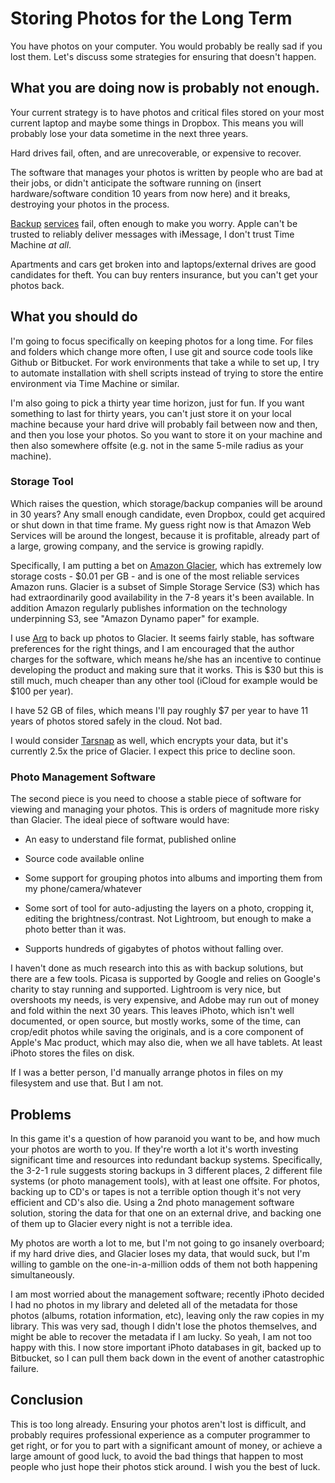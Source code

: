 # Storing Photos for the Long Term

You have photos on your computer. You would probably be really sad if you lost
them. Let's discuss some strategies for ensuring that doesn't happen.

## What you are doing now is probably not enough.

Your current strategy is to have photos and critical files stored on your most
current laptop and maybe some things in Dropbox. This means you will probably
lose your data sometime in the next three years.

Hard drives fail, often, and are unrecoverable, or expensive to recover.

The software that manages your photos is written by people who are bad at their
jobs, or didn't anticipate the software running on (insert hardware/software
condition 10 years from now here) and it breaks, destroying your photos in the
process.

[Backup][dropbox] [services][crashplan] fail, often enough to make you worry.
Apple can't be trusted to reliably deliver messages with iMessage, I don't
trust Time Machine *at all*.

Apartments and cars get broken into and laptops/external drives are good
candidates for theft. You can buy renters insurance, but you can't get your
photos back.

## What you should do

I'm going to focus specifically on keeping photos for a long time. For files
and folders which change more often, I use git and source code tools like
Github or Bitbucket. For work environments that take a while to set up, I try
to automate installation with shell scripts instead of trying to store the
entire environment via Time Machine or similar.

I'm also going to pick a thirty year time horizon, just for fun. If you want
something to last for thirty years, you can't just store it on your local
machine because your hard drive will probably fail between now and then, and
then you lose your photos. So you want to store it on your machine and then
also somewhere offsite (e.g. not in the same 5-mile radius as your machine).

### Storage Tool

Which raises the question, which storage/backup companies will be around in 30
years? Any small enough candidate, even Dropbox, could get acquired or shut
down in that time frame. My guess right now is that Amazon Web Services will be
around the longest, because it is profitable, already part of a large, growing
company, and the service is growing rapidly.

Specifically, I am putting a bet on [Amazon Glacier][glacier], which has
extremely low storage costs - $0.01 per GB - and is one of the most reliable
services Amazon runs. Glacier is a subset of Simple Storage Service (S3)
which has had extraordinarily good availability in the 7-8 years it's been
available. In addition Amazon regularly publishes information on the technology
underpinning S3, see "Amazon Dynamo paper" for example.

 [glacier]: https://aws.amazon.com/glacier/

I use [Arq][arq] to back up photos to Glacier. It seems fairly stable, has
software preferences for the right things, and I am encouraged that the author
charges for the software, which means he/she has an incentive to continue
developing the product and making sure that it works. This is $30 but this is
still much, much cheaper than any other tool (iCloud for example would be $100
per year).

I have 52 GB of files, which means I'll pay roughly $7 per year to have 11
years of photos stored safely in the cloud. Not bad.

I would consider [Tarsnap][tarsnap] as well, which encrypts your data, but it's
currently 2.5x the price of Glacier. I expect this price to decline soon.

 [tarsnap]: https://www.tarsnap.com/

### Photo Management Software

The second piece is you need to choose a stable piece of software for viewing
and managing your photos. This is orders of magnitude more risky than Glacier.
The ideal piece of software would have:

- An easy to understand file format, published online

- Source code available online

- Some support for grouping photos into albums and importing them from my
  phone/camera/whatever

- Some sort of tool for auto-adjusting the layers on a photo, cropping it,
  editing the brightness/contrast. Not Lightroom, but enough to make a photo
  better than it was.

- Supports hundreds of gigabytes of photos without falling over.

I haven't done as much research into this as with backup solutions, but there
are a few tools. Picasa is supported by Google and relies on Google's charity
to stay running and supported. Lightroom is very nice, but overshoots my needs,
is very expensive, and Adobe may run out of money and fold within the next
30 years. This leaves iPhoto, which isn't well documented, or open source,
but mostly works, some of the time, can crop/edit photos while saving the
originals, and is a core component of Apple's Mac product, which may also die,
when we all have tablets. At least iPhoto stores the files on disk.

If I was a better person, I'd manually arrange photos in files on my
filesystem and use that. But I am not.

## Problems

In this game it's a question of how paranoid you want to be, and how much
your photos are worth to you. If they're worth a lot it's worth investing
significant time and resources into redundant backup systems. Specifically, the
3-2-1 rule suggests storing backups in 3 different places, 2 different file
systems (or photo management tools), with at least one offsite. For photos,
backing up to CD's or tapes is not a terrible option though it's not very
efficient and CD's also die. Using a 2nd photo management software solution,
storing the data for that one on an external drive, and backing one of them up
to Glacier every night is not a terrible idea.

My photos are worth a lot to me, but I'm not going to go insanely overboard;
if my hard drive dies, and Glacier loses my data, that would suck, but I'm
willing to gamble on the one-in-a-million odds of them not both happening
simultaneously.

I am most worried about the management software; recently iPhoto decided I had
no photos in my library and deleted all of the metadata for those photos
(albums, rotation information, etc), leaving only the raw copies in my library.
This was very sad, though I didn't lose the photos themselves, and might be
able to recover the metadata if I am lucky. So yeah, I am not too happy with
this. I now store important iPhoto databases in git, backed up to Bitbucket, so
I can pull them back down in the event of another catastrophic failure.

## Conclusion

This is too long already. Ensuring your photos aren't lost is difficult, and
probably requires professional experience as a computer programmer to get
right, or for you to part with a significant amount of money, or achieve a
large amount of good luck, to avoid the bad things that happen to most people
who just hope their photos stick around. I wish you the best of luck.

 [crashplan]: http://jeffreydonenfeld.com/blog/2011/12/crashplan-online-backup-lost-my-entire-backup-archive/
 [dropbox]: http://www.businessinsider.com/professor-suffers-dropbox-nightmare-2013-9
 [arq]: http://www.haystacksoftware.com/arq/
